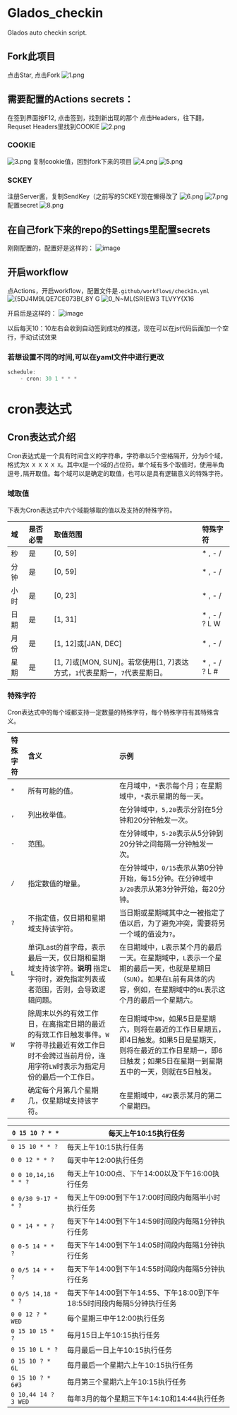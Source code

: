 # Glados_checkin
Glados auto checkin script.

## Fork此项目
点击Star, 点击Fork
![1.png](https://user-images.githubusercontent.com/59683877/141311261-f03aa9e5-972f-4a99-9e76-182b86cda314.png)

## 需要配置的Actions secrets：
在签到界面按F12,
点击签到，找到新出现的那个
点击Headers，往下翻，Requset Headers里找到COOKIE
![2.png](https://user-images.githubusercontent.com/59683877/141311487-2deff965-b9b1-455f-aa72-df2fab52cbd9.png)

### COOKIE
![3.png](https://user-images.githubusercontent.com/59683877/141311576-e5204c3f-a487-452d-bca0-632c2efc353b.png)
复制cookie值，回到fork下来的项目
![4.png](https://user-images.githubusercontent.com/59683877/141311654-ce46dcc9-4e06-4d21-9a0c-cd92ab860c99.png)
![5.png](https://user-images.githubusercontent.com/59683877/141311918-2c47df2c-7bec-4ab6-908a-2c60d48af26e.png)


### SCKEY
注册Server酱，复制SendKey（之前写的SCKEY现在懒得改了
![6.png](https://user-images.githubusercontent.com/59683877/141311828-48c487a5-8012-43cb-8c34-8add5200e3cd.png)
![7.png](https://user-images.githubusercontent.com/59683877/141311840-e82510a6-49ee-4914-871a-a919e920c440.png)
配置secret
![8.png](https://user-images.githubusercontent.com/59683877/141311893-e41a0f40-03d8-4283-a8b8-661d85f9b4c1.png)


## 在自己fork下来的repo的Settings里配置secrets
刚刚配置的，配置好是这样的：
![image](https://user-images.githubusercontent.com/59683877/141312328-ca93eec5-347f-456e-b9e3-242f8b82daaf.png)

## 开启workflow
点Actions，开启workflow，配置文件是`.github/workflows/checkIn.yml`
![{5DJ4M9LQE7CE073B(_8Y G](https://user-images.githubusercontent.com/59683877/141312427-8a7b83bb-b6f5-4abd-9cb5-bcb4c4cece41.png)
![0_N~ML(SR{EW3 TLVYY{X16](https://user-images.githubusercontent.com/59683877/141312437-2cf06c47-356e-406d-9c60-6849c1b8fcf7.png)

开启后是这样的：
![image](https://user-images.githubusercontent.com/59683877/139404509-03b89c0a-451f-42e6-b07e-e023a66cdd16.png)

以后每天10：10左右会收到自动签到成功的推送，现在可以在js代码后面加一个空行，手动试试效果
### 若想设置不同的时间,可以在yaml文件中进行更改

```js
schedule:
    - cron: 30 1 * * *

```



# cron**表达式**

## Cron表达式介绍

Cron表达式是一个具有时间含义的字符串，字符串以5个空格隔开，分为6个域，格式为`X X X X X X`。其中`X`是一个域的占位符。单个域有多个取值时，使用半角逗号`,`隔开取值。每个域可以是确定的取值，也可以是具有逻辑意义的特殊字符。

### 域取值

下表为Cron表达式中六个域能够取的值以及支持的特殊字符。

| 域   | 是否必需 | 取值范围                                                     | 特殊字符      |
| :--- | :------- | :----------------------------------------------------------- | :------------ |
| 秒   | 是       | [0, 59]                                                      | * , - /       |
| 分钟 | 是       | [0, 59]                                                      | * , - /       |
| 小时 | 是       | [0, 23]                                                      | * , - /       |
| 日期 | 是       | [1, 31]                                                      | * , - / ? L W |
| 月份 | 是       | [1, 12]或[JAN, DEC]                                          | * , - /       |
| 星期 | 是       | [1, 7]或[MON, SUN]。若您使用[1, 7]表达方式，`1`代表星期一，`7`代表星期日。 | * , - / ? L # |

### 特殊字符

Cron表达式中的每个域都支持一定数量的特殊字符，每个特殊字符有其特殊含义。

| 特殊字符 | 含义                                                         | 示例                                                         |
| :------- | :----------------------------------------------------------- | :----------------------------------------------------------- |
| `*`      | 所有可能的值。                                               | 在月域中，`*`表示每个月；在星期域中，`*`表示星期的每一天。   |
| `,`      | 列出枚举值。                                                 | 在分钟域中，`5,20`表示分别在5分钟和20分钟触发一次。          |
| `-`      | 范围。                                                       | 在分钟域中，`5-20`表示从5分钟到20分钟之间每隔一分钟触发一次。 |
| `/`      | 指定数值的增量。                                             | 在分钟域中，`0/15`表示从第0分钟开始，每15分钟。在分钟域中`3/20`表示从第3分钟开始，每20分钟。 |
| `?`      | 不指定值，仅日期和星期域支持该字符。                         | 当日期或星期域其中之一被指定了值以后，为了避免冲突，需要将另一个域的值设为`?`。 |
| `L`      | 单词Last的首字母，表示最后一天，仅日期和星期域支持该字符。**说明** 指定`L`字符时，避免指定列表或者范围，否则，会导致逻辑问题。 | 在日期域中，`L`表示某个月的最后一天。在星期域中，`L`表示一个星期的最后一天，也就是星期日（`SUN`）。如果在`L`前有具体的内容，例如，在星期域中的`6L`表示这个月的最后一个星期六。 |
| `W`      | 除周末以外的有效工作日，在离指定日期的最近的有效工作日触发事件。`W`字符寻找最近有效工作日时不会跨过当前月份，连用字符`LW`时表示为指定月份的最后一个工作日。 | 在日期域中`5W`，如果5日是星期六，则将在最近的工作日星期五，即4日触发。如果5日是星期天，则将在最近的工作日星期一，即6日触发；如果5日在星期一到星期五中的一天，则就在5日触发。 |
| `#`      | 确定每个月第几个星期几，仅星期域支持该字符。                 | 在星期域中，`4#2`表示某月的第二个星期四。                    |


| `0 15 10 ? * *`      | 每天上午10:15执行任务                                        |
| -------------------- | ------------------------------------------------------------ |
| `0 15 10 * * ?`      | 每天上午10:15执行任务                                        |
| `0 0 12 * * ?`       | 每天中午12:00执行任务                                        |
| `0 0 10,14,16 * * ?` | 每天上午10:00点、下午14:00以及下午16:00执行任务              |
| `0 0/30 9-17 * * ?`  | 每天上午09:00到下午17:00时间段内每隔半小时执行任务           |
| `0 * 14 * * ?`       | 每天下午14:00到下午14:59时间段内每隔1分钟执行任务            |
| `0 0-5 14 * * ?`     | 每天下午14:00到下午14:05时间段内每隔1分钟执行任务            |
| `0 0/5 14 * * ?`     | 每天下午14:00到下午14:55时间段内每隔5分钟执行任务            |
| `0 0/5 14,18 * * ?`  | 每天下午14:00到下午14:55、下午18:00到下午18:55时间段内每隔5分钟执行任务 |
| `0 0 12 ? * WED`     | 每个星期三中午12:00执行任务                                  |
| `0 15 10 15 * ?`     | 每月15日上午10:15执行任务                                    |
| `0 15 10 L * ?`      | 每月最后一日上午10:15执行任务                                |
| `0 15 10 ? * 6L`     | 每月最后一个星期六上午10:15执行任务                          |
| `0 15 10 ? * 6#3`    | 每月第三个星期六上午10:15执行任务                            |
| `0 10,44 14 ? 3 WED` | 每年3月的每个星期三下午14:10和14:44执行任务                  |


